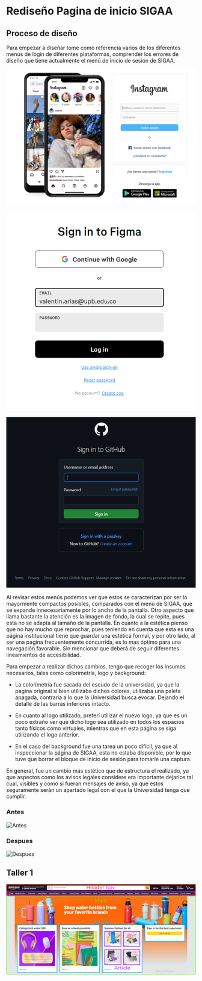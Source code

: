# Rediseño Pagina de inicio SIGAA

## Proceso de diseño

Para empezar a diseñar tome como referencia varios de los diferentes menús de login de diferentes plataformas, comprender los errores de diseño que tiene actualmente el menú de inicio de sesión de SIGAA.

![Instagram LogIn](img/instagramLogin.png)

![Figma LogIn](img/figmaLogin.png)

![GitHub LogIn](img/githubLogin.png)

Al revisar estos menús podemos ver que estos se caracterizan por ser lo mayormente compactos posibles, comparados con el menú de SIGAA, que se expande innecesariamente por lo ancho de la pantalla. Otro aspecto que llama bastante la atención es la imagen de fondo, la cual se repite, pues esta no se adapta al tamaño de la pantalla. En cuanto a la estética pienso que no hay mucho que reprochar, pues teniendo en cuenta que esta es una página institucional tiene que guardar una estética formal, y por otro lado, al ser una pagina frecuentemente concurrida, es lo mas óptimo para una navegación favorable. Sin mencionar que deberá de seguir diferentes lineamientos de accesibilidad.

Para empezar a realizar dichos cambios, tengo que recoger los insumos necesarios, tales como colorimetría, logo y background:

* La colorimetría fue sacada del escudo de la universidad, ya que la pagina original si bien utilizaba dichos colores, utilizaba una paleta apagada, contraria a lo que la Universidad busca evocar. Dejando el detalle de las barras inferiores intacto.

* En cuanto al logo utilizado, preferí utilizar el nuevo logo, ya que es un poco extraño ver que dicho logo sea utilizado en todos los espacios tanto físicos como virtuales, mientras que en esta página se siga utilizando el logo anterior.

* En el caso del background fue una tarea un poco difícil, ya que al inspeccionar la página de SIGAA, esta no estaba disponible, por lo que tuve que borrar el bloque de inicio de sesión para tomarle una captura.

En general, fue un cambio más estético que de estructura el realizado, ya que aspectos como los avisos legales considere era importante dejarlos tal cual, visibles y como si fueran mensajes de aviso, ya que estos seguramente serán un apartado legal con el que la Universidad tenga que cumplir.

### Antes

![Antes](img/before.png)

### Despues

![Despues](img/after.png)

## Taller 1

![Despues](img/Taller%201.png)

